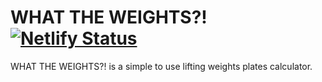 # WHAT THE WEIGHTS?! [![Netlify Status](https://api.netlify.com/api/v1/badges/8981a11d-7806-47bc-8b6d-22e38bfe436c/deploy-status)](https://app.netlify.com/sites/what-the-weights/deploys)
WHAT THE WEIGHTS?! is a simple to use lifting weights plates calculator.